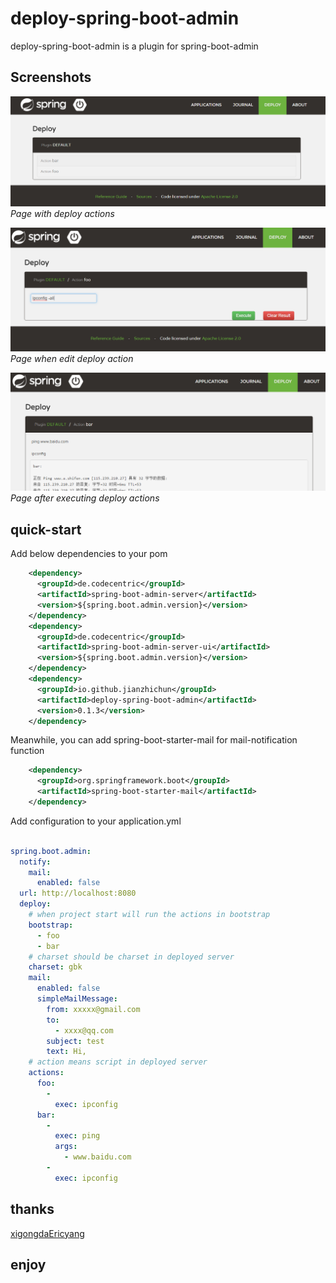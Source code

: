 # deploy-spring-boot-admin
deploy-spring-boot-admin is a plugin for spring-boot-admin

## Screenshots

![DeployPage](/images/deployPage.png?raw=true)
*Page with deploy actions*

![DeployPage Edit](/images/deployEdit.png?raw=true)
*Page when edit deploy action*

![DeployPage After Execute](/images/deployPageAfterExecute.png?raw=true)
*Page after executing deploy actions*

## quick-start

Add below dependencies to your pom
```xml
    <dependency>
      <groupId>de.codecentric</groupId>
      <artifactId>spring-boot-admin-server</artifactId>
      <version>${spring.boot.admin.version}</version>
    </dependency>
    <dependency>
      <groupId>de.codecentric</groupId>
      <artifactId>spring-boot-admin-server-ui</artifactId>
      <version>${spring.boot.admin.version}</version>
    </dependency>
    <dependency>
      <groupId>io.github.jianzhichun</groupId>
      <artifactId>deploy-spring-boot-admin</artifactId>
      <version>0.1.3</version>
    </dependency>
```
Meanwhile, you can add spring-boot-starter-mail for mail-notification function
```xml
    <dependency>
      <groupId>org.springframework.boot</groupId>
      <artifactId>spring-boot-starter-mail</artifactId>
    </dependency>
```

<p>

Add configuration to your application.yml
```yaml

spring.boot.admin:
  notify:
    mail:
      enabled: false
  url: http://localhost:8080
  deploy:
    # when project start will run the actions in bootstrap
    bootstrap:
      - foo
      - bar
    # charset should be charset in deployed server
    charset: gbk
    mail:
      enabled: false
      simpleMailMessage:
        from: xxxxx@gmail.com
        to:
          - xxxx@qq.com
        subject: test
        text: Hi, 
    # action means script in deployed server
    actions:
      foo: 
        -
          exec: ipconfig
      bar: 
        -
          exec: ping
          args:
            - www.baidu.com
        -
          exec: ipconfig
```
## thanks
[xigongdaEricyang](https://github.com/xigongdaEricyang)

## enjoy